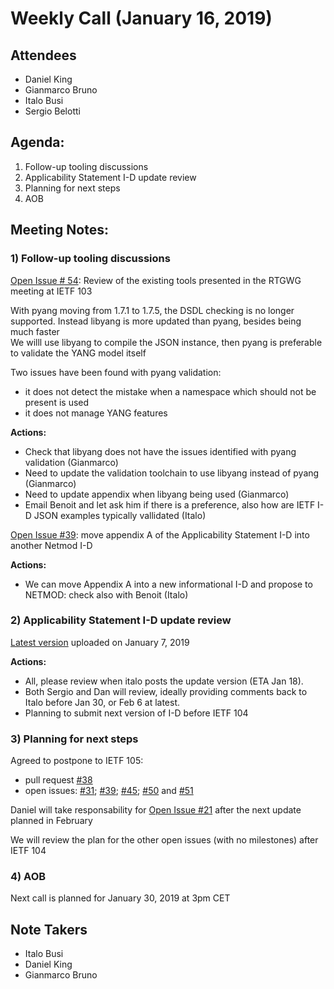 # Weekly Call (January 16, 2019) 

## Attendees  
- Daniel King  
- Gianmarco Bruno  
- Italo Busi  
- Sergio Belotti  

## Agenda:  

1) Follow-up tooling discussions  
2) Applicability Statement I-D update review  
3) Planning for next steps  
4) AOB  

## Meeting Notes:  
  
### 1) Follow-up tooling discussions  

[Open Issue # 54](https://github.com/danielkinguk/transport-nbi/issues/54): Review of the existing tools presented in the RTGWG meeting at IETF 103

With pyang moving from 1.7.1 to 1.7.5, the DSDL checking is no longer supported. Instead libyang is more updated than pyang, besides being much faster  
We willl use libyang to compile the JSON instance, then pyang is preferable to validate the YANG model itself  

Two issues have been found with pyang validation:  
*   it does not detect the mistake when a namespace which should not be present is used
*   it does not manage YANG features

**Actions:**  
- Check that libyang does not have the issues identified with pyang validation (Gianmarco)  
- Need to update the validation toolchain to use libyang instead of pyang (Gianmarco)  
- Need to update appendix when libyang being used (Gianmarco)  
- Email Benoit and let ask him if there is a preference, also how are IETF I-D JSON examples typically vallidated (Italo)  

[Open Issue #39](https://github.com/danielkinguk/transport-nbi/issues/39): move appendix A of the Applicability Statement I-D into another Netmod I-D  

**Actions:**  
- We can move Appendix A into a new informational I-D and propose to NETMOD: check also with Benoit (Italo)  

### 2) Applicability Statement I-D update review  

[Latest version](https://github.com/danielkinguk/transport-nbi/commit/824fd94bc98ab12949ad5a451eda262865294cdb) uploaded on January 7, 2019

**Actions:**  
- All, please review when italo posts the update version (ETA Jan 18).   
- Both Sergio and Dan will review, ideally providing comments back to Italo before Jan 30, or Feb 6 at latest.   
- Planning to submit next version of I-D before IETF 104  

### 3) Planning for next steps  

Agreed to postpone to IETF 105:  
- pull request [#38](https://github.com/danielkinguk/transport-nbi/pull/38)  
- open issues: [#31](https://github.com/danielkinguk/transport-nbi/issues/31); [#39](https://github.com/danielkinguk/transport-nbi/issues/39); [#45](https://github.com/danielkinguk/transport-nbi/issues/45); [#50](https://github.com/danielkinguk/transport-nbi/issues/50) and [#51](https://github.com/danielkinguk/transport-nbi/issues/51)

Daniel will take responsability for [Open Issue #21](https://github.com/danielkinguk/transport-nbi/issues/21) after the next update planned in February  

We will review the plan for the other open issues (with no milestones) after IETF 104  

### 4) AOB  

Next call is planned for January 30, 2019 at 3pm CET  

## Note Takers  
- Italo Busi  
- Daniel King  
- Gianmarco Bruno
